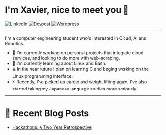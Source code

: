 # I'm Xavier, nice to meet you 👋
[![LinkedIn](https://img.shields.io/badge/LinkedIn-0077B5?style=for-the-badge&logo=linkedin&logoColor=white)](https://www.linkedin.com/in/xavierjmoreno)
[![Devpost](https://img.shields.io/badge/Devpost-003E54?style=for-the-badge&logo=Devpost&logoColor=white)](https://devpost.com/01Blu3)
[![Wordpress](https://img.shields.io/badge/Wordpress-21759B?style=for-the-badge&logo=wordpress&logoColor=white)](https://01blu3.com/)

---

I'm a computer engineering student who's interested in Cloud, AI and Robotics.
* 🔭 I’m currently working on personal projects that integrate cloud services, and looking to do more with web-scraping.
* 📘 I’m currently learning about Linux and Bash.
* ⌛ In the near future I plan on learning C and beging working on the Linux programming interface.
* ⚡ Recently, I've picked up cardio and weight lifting again, I've also started taking my Japanese language studies more seriously.

---
# 📘 Recent Blog Posts
* [Hackathons: A Two Year Retrospective](https://01blu3.com/2023/10/hackathons-a-two-year-retrospective/) 

<!--
**01Blu3/01blu3** is a ✨ _special_ ✨ repository because its `README.md` (this file) appears on your GitHub profile.

Here are some ideas to get you started:

- 🔭 I’m currently working on ...
- 🌱 I’m currently learning ...
- 👯 I’m looking to collaborate on ...
- 🤔 I’m looking for help with ...
- 💬 Ask me about ...
- 📫 How to reach me: ...
- 😄 Pronouns: ...
- ⚡ Fun fact: ...
-->
